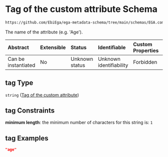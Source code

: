 # Tag of the custom attribute Schema

```txt
https://github.com/EbiEga/ega-metadata-schema/tree/main/schemas/EGA.common-definitions.json#/definitions/custom_attribute/properties/tag
```

The name of the attribute (e.g. 'Age').

| Abstract            | Extensible | Status         | Identifiable            | Custom Properties | Additional Properties | Access Restrictions | Defined In                                                                                           |
| :------------------ | :--------- | :------------- | :---------------------- | :---------------- | :-------------------- | :------------------ | :--------------------------------------------------------------------------------------------------- |
| Can be instantiated | No         | Unknown status | Unknown identifiability | Forbidden         | Allowed               | none                | [EGA.common-definitions.json\*](../../../schemas/EGA.common-definitions.json "open original schema") |

## tag Type

`string` ([Tag of the custom attribute](ega-12-definitions-custom-attribute-of-an-object-properties-tag-of-the-custom-attribute.md))

## tag Constraints

**minimum length**: the minimum number of characters for this string is: `1`

## tag Examples

```json
"age"
```
